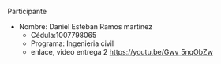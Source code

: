 Participante

- Nombre: Daniel Esteban Ramos martinez
  - Cédula:1007798065
  - Programa: Ingenieria civil
  - enlace, video entrega 2 https://youtu.be/Gwv_5nqObZw
